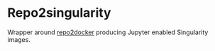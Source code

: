 # Repo2singularity

Wrapper around [repo2docker](https://github.com/jupyter/repo2docker) producing Jupyter enabled Singularity images.
